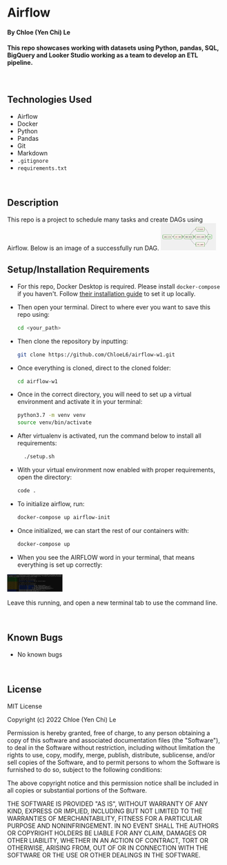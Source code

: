 # Airflow

#### By Chloe (Yen Chi) Le

#### This repo showcases working with datasets using Python, pandas, SQL, BigQuery and Looker Studio working as a team to develop an ETL pipeline. 

<br>

## Technologies Used

* Airflow
* Docker
* Python
* Pandas
* Git
* Markdown
* `.gitignore`
* `requirements.txt`
  
</br>

## Description

This repo is a project to schedule many tasks and create DAGs using Airflow. Below is an image of a successfully run DAG.
<img src="/img/DAG.png" width="128"/> 


## Setup/Installation Requirements

* For this repo, Docker Desktop is required. Please install `docker-compose` if you haven't. Follow [their installation guide](https://airflow.apache.org/docs/apache-airflow/stable/start/docker.html) to set it up locally.

* Then open your terminal. Direct to where ever you want to save this repo using:
    ```bash
    cd <your_path>
    ```
* Then clone the repository by inputting: 
  ```bash
  git clone https://github.com/ChloeL6/airflow-w1.git
  ```
* Once everything is cloned, direct to the cloned folder:
  ```bash
  cd airflow-w1
  ```
* Once in the correct directory, you will need to set up a virtual environment and activate it in your terminal:
  ```bash
  python3.7 -m venv venv
  source venv/bin/activate
  ```
* After virtualenv is activated, run the command below to install all requirements:
  ```bash
    ./setup.sh
  ```
* With your virtual environment now enabled with proper requirements, open the directory:
  ```bash
  code .
  ```
* To initialize airflow, run:
  ```bash
  docker-compose up airflow-init
  ```
* Once initialized, we can start the rest of our containers with:
  ```bash
  docker-compose up
  ```
* When you see the AIRFLOW word in your terminal, that means everything is set up correctly:
<img src="/img/airflow_setup.png" width="128"/> 

Leave this running, and open a new terminal tab to use the command line.



</br>

## Known Bugs

* No known bugs

<br>

## License

MIT License

Copyright (c) 2022 Chloe (Yen Chi) Le

Permission is hereby granted, free of charge, to any person obtaining a copy of this software and associated documentation files (the "Software"), to deal in the Software without restriction, including without limitation the rights to use, copy, modify, merge, publish, distribute, sublicense, and/or sell copies of the Software, and to permit persons to whom the Software is furnished to do so, subject to the following conditions:

The above copyright notice and this permission notice shall be included in all copies or substantial portions of the Software.

THE SOFTWARE IS PROVIDED "AS IS", WITHOUT WARRANTY OF ANY KIND, EXPRESS OR IMPLIED, INCLUDING BUT NOT LIMITED TO THE WARRANTIES OF MERCHANTABILITY, FITNESS FOR A PARTICULAR PURPOSE AND NONINFRINGEMENT. IN NO EVENT SHALL THE AUTHORS OR COPYRIGHT HOLDERS BE LIABLE FOR ANY CLAIM, DAMAGES OR OTHER LIABILITY, WHETHER IN AN ACTION OF CONTRACT, TORT OR OTHERWISE, ARISING FROM, OUT OF OR IN CONNECTION WITH THE SOFTWARE OR THE USE OR OTHER DEALINGS IN THE SOFTWARE.

</br>
